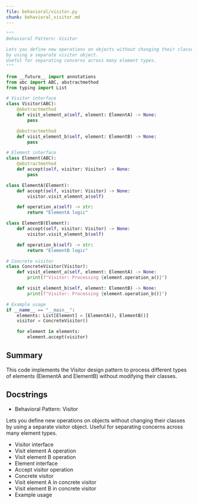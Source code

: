 ```yaml
---
file: behavioral/visitor.py
chunk: behavioral_visitor.md
---
```


```python
"""
Behavioral Pattern: Visitor

Lets you define new operations on objects without changing their classes
by using a separate visitor object.
Useful for separating concerns across many element types.
"""

from __future__ import annotations
from abc import ABC, abstractmethod
from typing import List

# Visitor interface
class Visitor(ABC):
    @abstractmethod
    def visit_element_a(self, element: ElementA) -> None:
        pass

    @abstractmethod
    def visit_element_b(self, element: ElementB) -> None:
        pass

# Element interface
class Element(ABC):
    @abstractmethod
    def accept(self, visitor: Visitor) -> None:
        pass

class ElementA(Element):
    def accept(self, visitor: Visitor) -> None:
        visitor.visit_element_a(self)

    def operation_a(self) -> str:
        return "ElementA logic"

class ElementB(Element):
    def accept(self, visitor: Visitor) -> None:
        visitor.visit_element_b(self)

    def operation_b(self) -> str:
        return "ElementB logic"

# Concrete visitor
class ConcreteVisitor(Visitor):
    def visit_element_a(self, element: ElementA) -> None:
        print(f"Visitor: Processing {element.operation_a()}")

    def visit_element_b(self, element: ElementB) -> None:
        print(f"Visitor: Processing {element.operation_b()}")

# Example usage
if __name__ == "__main__":
    elements: List[Element] = [ElementA(), ElementB()]
    visitor = ConcreteVisitor()

    for element in elements:
        element.accept(visitor)

```

## Summary
This code implements the Visitor design pattern to process different types of elements (ElementA and ElementB) without modifying their classes.

## Docstrings
- Behavioral Pattern: Visitor

Lets you define new operations on objects without changing their classes
by using a separate visitor object.
Useful for separating concerns across many element types.
- Visitor interface
- Visit element A operation
- Visit element B operation
- Element interface
- Accept visitor operation
- Concrete visitor
- Visit element A in concrete visitor
- Visit element B in concrete visitor
- Example usage

